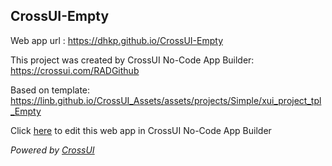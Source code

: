 ## CrossUI-Empty
Web app url : https://dhkp.github.io/CrossUI-Empty

This project was created by CrossUI No-Code App Builder: https://crossui.com/RADGithub

Based on template: https://linb.github.io/CrossUI_Assets/assets/projects/Simple/xui_project_tpl_Empty

Click [here](https://crossui.com/RADGithub/#!from=github&owner=dhkp&repo=CrossUI-Empty) to edit this web app in CrossUI No-Code App Builder

<i>Powered by [CrossUI](https://crossui.com)</i>

